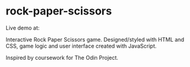 # rock-paper-scissors

Live demo at: 

Interactive Rock Paper Scissors game. Designed/styled with HTML and CSS, game logic and user interface created with JavaScript. 

Inspired by coursework for The Odin Project. 